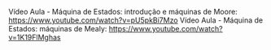 Vídeo Aula - Máquina de Estados: introdução e máquinas de Moore: https://www.youtube.com/watch?v=pU5pkBi7Mzo
Vídeo Aula - Máquina de Estados: máquinas de Mealy: https://www.youtube.com/watch?v=1K19FlMghas